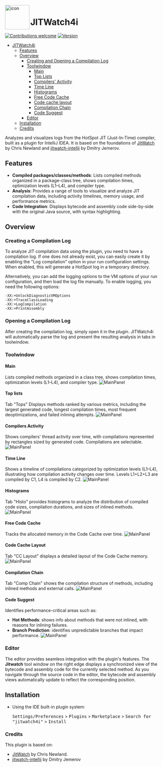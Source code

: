 <img src="src/main/resources/META-INF/pluginIcon.svg" width="80" height="80" alt="icon" align="left"/>

JITWatch4i
===

[![Contributions welcome][contributions-welcome-svg]][contributions-welcome]
[![Version](https://img.shields.io/jetbrains/plugin/v/25979-jitwatch4i.svg)](https://plugins.jetbrains.com/plugin/25979-jitwatch4i)

<!-- TOC -->
* [JITWatch4i](#jitwatch4i)
  * [Features](#features)
  * [Overview](#overview)
    * [Creating and Opening a Compilation Log](#create-logs)
    * [Toolwindow](#toolwindow)
      * [Main](#main)
      * [Top Lists](#top-lists)
      * [Compilers' Activity](#compilers-activity)
      * [Time Line](#time-line)
      * [Histograms](#histograms)
      * [Free Code Cache](#free-code-cache)
      * [Code cache layout](#code-cache-layout)
      * [Compilation Chain](#compilation-chain)
      * [Code Suggest](#code-suggest)
    * [Editor](#editor)
  * [Installation](#installation)
  * [Credits](#credits)
<!-- TOC -->


Analyzes and visualizes logs from the HotSpot JIT (Just-In-Time) compiler, built as a plugin for IntelliJ IDEA. 
It is based on the foundations of [JitWatch](https://github.com/AdoptOpenJDK/jitwatch) by Chris Newland and 
[jitwatch-intellij](https://github.com/yole/jitwatch-intellij) by Dmitry Jemerov.


## Features

- **Compiled packages/classes/methods**: Lists compiled methods organized in a package-class tree, shows compilation times, 
  optimization levels (L1–L4), and compiler type.
- **Analysis**: Provides a range of tools to visualize and analyze JIT compilation data, including activity timelines, 
  memory usage, and performance metrics.
- **Code Integration**: Displays bytecode and assembly code side-by-side with the original Java source, with syntax highlighting.


## Overview

### Creating a Compilation Log

To analyze JIT compilation data using the plugin, you need to have a compilation log. If one does not already exist, 
you can easily create it by enabling the "Log compilation" option in your run configuration settings. When enabled, 
this will generate a HotSpot log in a temporary directory.

Alternatively, you can add the logging options to the VM options of your run configuration, and then load the log file 
manually. To enable logging, you need the following options:
```
-XX:+UnlockDiagnosticVMOptions
-XX:+TraceClassLoading
-XX:+LogCompilation
-XX:+PrintAssembly
```

### Opening a Compilation Log

After creating the compilation log, simply open it in the plugin. JITWatch4i will automatically parse the log and 
present the resulting analysis in tabs in toolwindow.

### Toolwindow

#### Main
Lists compiled methods organized in a class tree, shows compilation times, optimization levels (L1–L4), and compiler type.
![MainPanel](.github/images/panel_main.png)

#### Top lists
Tab "Tops" Displays methods ranked by various metrics, including the largest generated code, longest compilation times, most 
frequent deoptimizations, and failed inlining attempts.
![MainPanel](.github/images/panel_tops.png)

#### Compilers Activity
Shows compilers' thread activity over time, with compilations represented by rectangles sized by generated code. Compilations are selectable.
![MainPanel](.github/images/panel_comp_activity.png)

#### Time Line
Shows a timeline of compilations categorized by optimization levels (L1–L4), illustrating how compilation activity changes over time. Levels L1+L2+L3 are compiled by C1, L4 is compiled by C2.
![MainPanel](.github/images/panel_timeline.png)

#### Histograms
Tab "Histo" provides histograms to analyze the distribution of compiled code sizes, compilation durations, and sizes of inlined methods.
![MainPanel](.github/images/panel_histo.png)

#### Free Code Cache
Tracks the allocated memory in the Code Cache over time.
![MainPanel](.github/images/panel_free_cc.png)

#### Code Cache Layout
Tab "CC Layout" displays a detailed layout of the Code Cache memory.
![MainPanel](.github/images/panel_cc_layout.png)

#### Compilation Chain
Tab "Comp Chain" shows the compilation structure of methods, including inlined methods and external calls.
![MainPanel](.github/images/panel_comp_chain.png)

#### Code Suggest
Identifies performance-critical areas such as:
  - **Hot Methods**: shows info about methods that were not inlined, with reasons for inlining failures.
  - **Branch Prediction**: identifies unpredictable branches that impact performance.
![MainPanel](.github/images/panel_code_suggest.png)


### Editor

The editor provides seamless integration with the plugin's features. The **Jitwatch** tool window on the right edge 
displays a synchronized view of the bytecode and assembly code for the currently selected method. As you navigate 
through the source code in the editor, the bytecode and assembly views automatically update to reflect 
the corresponding position.

## Installation

- Using the IDE built-in plugin system:

  <kbd>Settings/Preferences</kbd> > <kbd>Plugins</kbd> > <kbd>Marketplace</kbd> > <kbd>Search for "jitwatch4i"</kbd> >
  <kbd>Install</kbd>

### Credits
This plugin is based on:
- [JitWatch](https://github.com/AdoptOpenJDK/jitwatch) by Chris Newland.
- [jitwatch-intellij](https://github.com/yole/jitwatch-intellij) by Dmitry Jemerov


[contributions-welcome-svg]: http://img.shields.io/badge/contributions-welcome-brightgreen
[contributions-welcome]: https://github.com/JetBrains/jitwatch4i/blob/master/CONTRIBUTING.md
